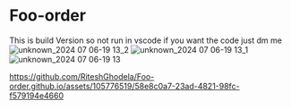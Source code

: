 # Foo-order
This is build Version so not run in vscode if you want the code just dm me 
![unknown_2024 07 06-19 13_2](https://github.com/RiteshGhodela/Foo-order.github.io/assets/105776519/a3c63b19-80d6-41cf-85f1-19dea451ffb3)
![unknown_2024 07 06-19 13_1](https://github.com/RiteshGhodela/Foo-order.github.io/assets/105776519/0ea52e5d-3e5e-4689-97b3-35d345210bd2)
![unknown_2024 07 06-19 13](https://github.com/RiteshGhodela/Foo-order.github.io/assets/105776519/3f7eea08-ff9a-4923-9c46-3d806998cb34)


https://github.com/RiteshGhodela/Foo-order.github.io/assets/105776519/58e8c0a7-23ad-4821-98fc-f579194e4660

